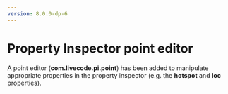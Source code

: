 ```yaml
---
version: 8.0.0-dp-6
---
```

# Property Inspector point editor

A point editor (**com.livecode.pi.point**) has been added to manipulate appropriate properties
in the property inspector (e.g. the **hotspot** and **loc** properties).
